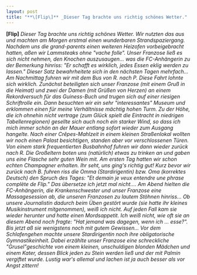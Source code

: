 ```yaml
---
layout: post
title: "**\[Flip\]** _Dieser Tag brachte uns richtig schönes Wetter."
---
```


**\[Flip\]** _Dieser Tag brachte uns richtig schönes Wetter. Wir nutzten das aus und machten am Morgen erstmal einen wunderbaren Strandspaziergang. Nachdem uns die grand-parents einen weiteren Heizofen vorbeigebracht hatten, aßen wir Lammsteaks ohne "vache folle". Unser Franzose ließ es sich nicht nehmen, den Knochen auszusaugen... was die FC-Anhängerin zu der Bemerkung hinriss: "Er schafft es wirklich, jedes Essen eklig werden zu lassen." Dieser Satz bewahrheitete sich in den nächsten Tagen mehrfach...  
Am Nachmittag fuhren wir mit dem Bus von R. nach P. Diese Fahrt lohnte sich wirklich. Zunächst beteiligten sich unser Franzose (mit einem Gruß in die Heimat) und zwei der Damen (mit Grüßen von Herzen) an einem Rekordversuch für das Guiness-Buch und trugen sich auf einer riesigen Schriftrolle ein. Dann besuchten wir ein sehr "interessantes" Museum und erklommen einen für meine Verhältnisse mächtig hohen Turm. Zu der Höhe, die ich ohnehin nicht vertrage (zum Glück spielt die Eintracht in niedrigen Tabellenregionen) gesellte sich auch noch ein starker Wind, so dass ich mich immer schön an der Mauer entlang sofort wieder zum Ausgang hangelte. Nach einer Crêpes-Mahlzeit in einem kleinen Straßenlokal wollten wir noch einen Palast besichtigen, standen aber vor verschlossenen Türen. Von einem stark frequentierten Busbahnhof fuhren wir dann wieder zurück nach R. Die Großeltern boten uns (natürlich) etwas zu trinken an und gaben uns eine Flasche sehr guten Wein mit. Am ersten Tag hatten wir schon echten Champagner erhalten. Ihr seht, uns ging's richtig gut! Kurz bevor wir zurück nach B. fuhren riss die Omma (Stardirigentin) bzw. Oma (korrektes Deutsch) den Spruch des Tages: "Et demain je veux entendre une phrase complète de Flip." Das übersetze ich jetzt mal nicht.... Am Abend hielten die FC-Anhängerin, die Krankenschwester und unser Franzose eine Massagesession ab, die unseren Franzosen zu lautem Stöhnen hinriss... Ob unsere Journalistin dadurch beim Üben gestört wurde (sie hatte ihr kleines Musikinstrument mitgenommen), weiß ich nicht. Auf jeden Fall kam sie wieder herunter und hatte einen Mordsappetit. Ich weiß nicht, wie oft sie an diesem Abend noch fragte: "Hat jemand was dagegen, wenn ich ... esse?". Bis jetzt aß sie wenigstens noch mit gutem Gewissen... Vor dem Schlafengehen machte unsere Stardirigentin noch ihre obligatorische Gymnastikeinheit. Dabei erzählte unser Franzose eine schreckliche "Grusel"geschichte von einem kleinen, unschuldigen blonden Mädchen und einem Kater, dessen Blick jeden zu Stein werden ließ und der mit Palmin vergiftet wurde. Lustig war's allemal und lachen ist ja auch besser als vor Angst zittern!_
